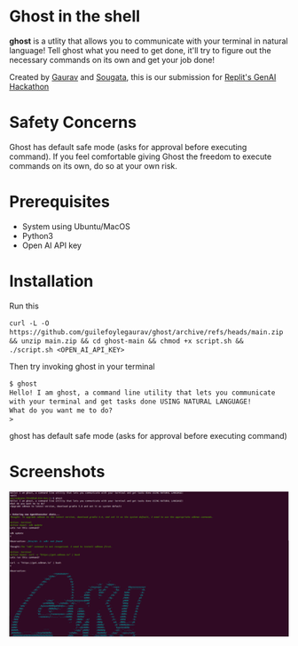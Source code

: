 # Ghost in the shell

**ghost** is a utlity that allows you to communicate with your terminal in natural language! Tell ghost what you need to get done, it'll try to figure out the necessary commands on its own and get your job done! 

Created by [Gaurav](https://www.github.com/guilefoylegaurav) and [Sougata](https://github.com/sougata-fincent), this is our submission for [Replit's GenAI Hackathon](https://peerlist.io/hackathon)

# Safety Concerns

Ghost has default safe mode (asks for approval before executing command). If you feel comfortable giving Ghost the freedom to execute commands on its own, do so at your own risk.

# Prerequisites

 - System using Ubuntu/MacOS
 - Python3
 - Open AI API key
 
 # Installation
 
 Run this


    curl -L -O https://github.com/guilefoylegaurav/ghost/archive/refs/heads/main.zip && unzip main.zip && cd ghost-main && chmod +x script.sh && ./script.sh <OPEN_AI_API_KEY>

Then try invoking ghost in your terminal 

    $ ghost 
    Hello! I am ghost, a command line utility that lets you communicate with your terminal and get tasks done USING NATURAL LANGUAGE!
    What do you want me to do?
    >

ghost has default safe mode (asks for approval before executing command) 

 # Screenshots

![Downloading sdkman, then gradle 5.8 and setting it to system default using Ghost](temp.png)



 
